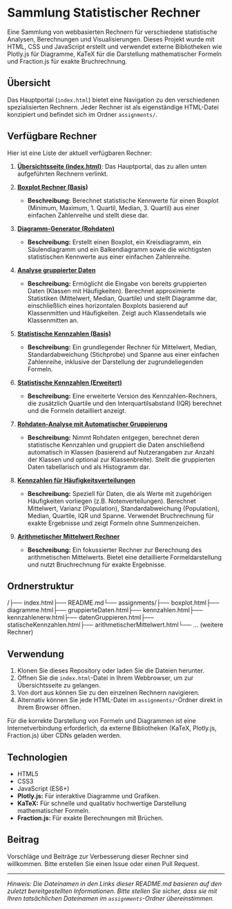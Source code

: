 # Sammlung Statistischer Rechner

Eine Sammlung von webbasierten Rechnern für verschiedene statistische Analysen, Berechnungen und Visualisierungen. Dieses Projekt wurde mit HTML, CSS und JavaScript erstellt und verwendet externe Bibliotheken wie Plotly.js für Diagramme, KaTeX für die Darstellung mathematischer Formeln und Fraction.js für exakte Bruchrechnung.

## Übersicht

Das Hauptportal (`index.html`) bietet eine Navigation zu den verschiedenen spezialisierten Rechnern. Jeder Rechner ist als eigenständige HTML-Datei konzipiert und befindet sich im Ordner `assignments/`.

## Verfügbare Rechner

Hier ist eine Liste der aktuell verfügbaren Rechner:

1.  **[Übersichtsseite (index.html)](./index.html)**: Das Hauptportal, das zu allen unten aufgeführten Rechnern verlinkt.

2.  **[Boxplot Rechner (Basis)](./assignments/boxplot.html)**
    * **Beschreibung:** Berechnet statistische Kennwerte für einen Boxplot (Minimum, Maximum, 1. Quartil, Median, 3. Quartil) aus einer einfachen Zahlenreihe und stellt diese dar.

3.  **[Diagramm-Generator (Rohdaten)](./assignments/diagramme.html)**
    * **Beschreibung:** Erstellt einen Boxplot, ein Kreisdiagramm, ein Säulendiagramm und ein Balkendiagramm sowie die wichtigsten statistischen Kennwerte aus einer einfachen Zahlenreihe.

4.  **[Analyse gruppierter Daten](./assignments/gruppierteDaten.html)**
    * **Beschreibung:** Ermöglicht die Eingabe von bereits gruppierten Daten (Klassen mit Häufigkeiten). Berechnet approximierte Statistiken (Mittelwert, Median, Quartile) und stellt Diagramme dar, einschließlich eines horizontalen Boxplots basierend auf Klassenmitten und Häufigkeiten. Zeigt auch Klassendetails wie Klassenmitten an.

5.  **[Statistische Kennzahlen (Basis)](./assignments/kennzahlen.html)**
    * **Beschreibung:** Ein grundlegender Rechner für Mittelwert, Median, Standardabweichung (Stichprobe) und Spanne aus einer einfachen Zahlenreihe, inklusive der Darstellung der zugrundeliegenden Formeln.

6.  **[Statistische Kennzahlen (Erweitert)](./assignments/kennzahlenerw.html)**
    * **Beschreibung:** Eine erweiterte Version des Kennzahlen-Rechners, die zusätzlich Quartile und den Interquartilsabstand (IQR) berechnet und die Formeln detailliert anzeigt.

7.  **[Rohdaten-Analyse mit Automatischer Gruppierung](./assignments/datenGruppieren.html)**
    * **Beschreibung:** Nimmt Rohdaten entgegen, berechnet deren statistische Kennzahlen und gruppiert die Daten anschließend automatisch in Klassen (basierend auf Nutzerangaben zur Anzahl der Klassen und optional zur Klassenbreite). Stellt die gruppierten Daten tabellarisch und als Histogramm dar.

8.  **[Kennzahlen für Häufigkeitsverteilungen](./assignments/statischeKennzahlen.html)**
    * **Beschreibung:** Speziell für Daten, die als Werte mit zugehörigen Häufigkeiten vorliegen (z.B. Notenverteilungen). Berechnet Mittelwert, Varianz (Population), Standardabweichung (Population), Median, Quartile, IQR und Spanne. Verwendet Bruchrechnung für exakte Ergebnisse und zeigt Formeln ohne Summenzeichen.

9.  **[Arithmetischer Mittelwert Rechner](./assignments/arithmetischerMittelwert.html)**
    * **Beschreibung:** Ein fokussierter Rechner zur Berechnung des arithmetischen Mittelwerts. Bietet eine detaillierte Formeldarstellung und nutzt Bruchrechnung für exakte Ergebnisse.

## Ordnerstruktur

/├── index.html├── README.md└── assignments/├── boxplot.html├── diagramme.html├── gruppierteDaten.html├── kennzahlen.html├── kennzahlenerw.html├── datenGruppieren.html├── statischeKennzahlen.html├── arithmetischerMittelwert.html└── ... (weitere Rechner)
## Verwendung

1.  Klonen Sie dieses Repository oder laden Sie die Dateien herunter.
2.  Öffnen Sie die `index.html`-Datei in Ihrem Webbrowser, um zur Übersichtsseite zu gelangen.
3.  Von dort aus können Sie zu den einzelnen Rechnern navigieren.
4.  Alternativ können Sie jede HTML-Datei im `assignments/`-Ordner direkt in Ihrem Browser öffnen.

Für die korrekte Darstellung von Formeln und Diagrammen ist eine Internetverbindung erforderlich, da externe Bibliotheken (KaTeX, Plotly.js, Fraction.js) über CDNs geladen werden.

## Technologien

* HTML5
* CSS3
* JavaScript (ES6+)
* **Plotly.js:** Für interaktive Diagramme und Grafiken.
* **KaTeX:** Für schnelle und qualitativ hochwertige Darstellung mathematischer Formeln.
* **Fraction.js:** Für exakte Berechnungen mit Brüchen.

## Beitrag

Vorschläge und Beiträge zur Verbesserung dieser Rechner sind willkommen. Bitte erstellen Sie einen Issue oder einen Pull Request.

---

*Hinweis: Die Dateinamen in den Links dieser README.md basieren auf den zuletzt bereitgestellten Informationen. Bitte stellen Sie sicher, dass sie mit Ihren tatsächlichen Dateinamen im `assignments`-Ordner übereinstimmen.*
